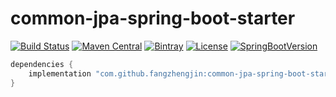 # common-jpa-spring-boot-starter

[![Build Status](https://img.shields.io/travis/com/fangzhengjin/common-jpa-spring-boot-starter/master.svg?style=flat-square)](https://travis-ci.com/fangzhengjin/common-jpa-spring-boot-starter)
[![Maven Central](https://img.shields.io/maven-central/v/com.github.fangzhengjin/common-jpa-spring-boot-starter.svg?style=flat-square&color=brightgreen)](https://maven-badges.herokuapp.com/maven-central/com.github.fangzhengjin/common-jpa-spring-boot-starter/)
[![Bintray](https://img.shields.io/bintray/v/fangzhengjin/maven/common-jpa-spring-boot-starter.svg?style=flat-square&color=blue)](https://bintray.com/fangzhengjin/maven/common-jpa-spring-boot-starter/_latestVersion)
[![License](https://img.shields.io/github/license/fangzhengjin/common-jpa-spring-boot-starter.svg?style=flat-square&color=blue)](https://www.gnu.org/licenses/gpl-3.0.txt)
[![SpringBootVersion](https://img.shields.io/badge/SpringBoot-2.1.3-heightgreen.svg?style=flat-square)](https://spring.io/projects/spring-boot)

```groovy
dependencies {
    implementation "com.github.fangzhengjin:common-jpa-spring-boot-starter:version"
}
```
